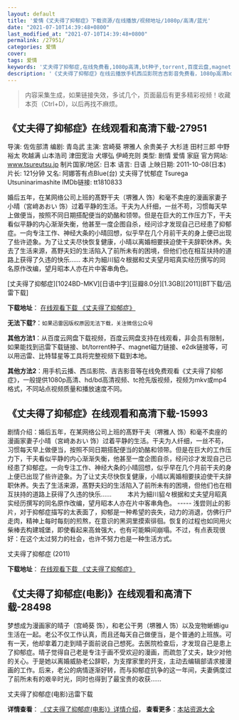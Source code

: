 ```yaml
---
layout: default
title: '爱情《丈夫得了抑郁症》下载资源/在线播放/视频地址/1080p/高清/蓝光'
date: "2021-07-10T14:39:48+0800"
last_modified_at: "2021-07-10T14:39:48+0800"
permalink: /27951/
categories: 爱情
cover:
tags: 爱情
keywords: '丈夫得了抑郁症,在线免费看,1080p高清,bt种子,torrent,百度云盘,magnet,磁力链,迅雷下载资源'
description: '《丈夫得了抑郁症》在线云播放手机西瓜影院吉吉影音免费看，1080p高清bd/hd未删减完整版和tc抢先枪版，mkv/mp4格式，附带bt/torrent种子、magnet/磁力链、百度云盘、网盘资源迅雷下载链接'
---
```


>内容采集生成，如果链接失效，多试几个，页面最后有更多精彩视频！收藏本页（Ctrl+D)，以后再找不麻烦。


## 《丈夫得了抑郁症》在线观看和高清下载-27951

导演: 佐佐部清 编剧: 青岛武 主演: 宫崎葵 堺雅人 余贵美子 大杉涟 田村三郎 中野裕太 吹越满 山本浩司 津田宽治 犬塚弘 伊崎充则 类型: 剧情 爱情 家庭 官方网站: www.tsureutsu.jp 制片国家/地区: 日本 语言: 日语 上映日期: 2011-10-08(日本) 片长: 121分钟 又名: 阿娜答有点Blue(台) 丈夫得了忧郁症 Tsurega Utsuninarimashite IMDb链接: tt1810833

婚后五年，在某网络公司上班的髙野干夫（堺雅人 饰）和毫不卖座的漫画家妻子小晴（宮﨑あおい 饰）过着平静的生活。干夫为人纤细，一丝不苟，习惯每天早上做便当，按照不同日期搭配便当的奶酪和领带。但是在巨大的工作压力下，干夫看似平静的内心渐渐失衡，他甚至一度企图自杀，经问诊才发现自己已经患了抑郁症。一向专注工作、神经大条的小晴回想，似乎早在几个月前干夫的身上便已出现了些许迹象。为了让丈夫尽快恢复健康，小晴以离婚相要挟迫使干夫辞职休养。失去了生活来源，髙野夫妇的生活陷入了前所未有的困境，但他们也在相互扶持的道路上获得了久违的快乐…… 本片为細川貂々根据和丈夫望月昭真实经历撰写的同名原作改编，望月昭本人亦在片中客串角色。


[丈夫得了抑郁症][1024BD-MKV][日语中字][豆瓣8.0分][1.3GB][2011][BT下载/迅雷下载]

**下载地址**： [在线观看下载 《丈夫得了抑郁症》](https://www.btdx8.com/torrent/tsurega_utsuninarimashite_2011.html) 


**无法下载?**：`如果迅雷因版权原因无法下载，关注微信公众号 `

**其他方法1**：从百度云网盘下载视频，百度云网盘支持在线观看，非会员有限制，如果能找到迅雷下载链接、bt/torrent种子、magnet磁力链接、e2dk链接等，可以用迅雷、比特彗星等工具将完整视频下载到本地。

**其他方法2**：用手机云播、西瓜影院、吉吉影音等在线免费观看《丈夫得了抑郁症》，一般提供1080p高清、hd/bd高清视频、tc抢先版视频，视频为mkv或mp4格式，不同站点视频质量和播放速度不同。


## 《丈夫得了抑郁症》在线观看和高清下载-15993

剧情介绍：婚后五年，在某网络公司上班的髙野干夫（堺雅人 饰）和毫不卖座的漫画家妻子小晴（宮﨑あおい 饰）过着平静的生活。干夫为人纤细，一丝不苟，习惯每天早上做便当，按照不同日期搭配便当的奶酪和领带。但是在巨大的工作压力下，干夫看似平静的内心渐渐失衡，他甚至一度企图自杀，经问诊才发现自己已经患了抑郁症。一向专注工作、神经大条的小晴回想，似乎早在几个月前干夫的身上便已出现了些许迹象。为了让丈夫尽快恢复健康，小晴以离婚相要挟迫使干夫辞职休养。失去了生活来源，髙野夫妇的生活陷入了前所未有的困境，但他们也在相互扶持的道路上获得了久违的快乐……  　　本片为細川貂々根据和丈夫望月昭真实经历撰写的同名原作改编，望月昭本人亦在片中客串角色。 ----- 浅尝则止的影片，对于抑郁症描写的太表面了，抑郁是一种希望的丧失，动力的消退，仿佛行尸走肉，精神上每时每刻的煎熬，在意识的黑洞里摸索徘徊。恢复的过程也如同用火柴棒去构建城堡，即使看起来高耸强大，也有可能瞬间崩塌。不过，有点表现很好：在这个太过努力的社会，也许不努力也是一种生活方式。


丈夫得了抑郁症 (2011)

**下载地址**： [在线观看下载 《丈夫得了抑郁症》](https://www.btbtdy.me/btdy/dy4292.html) 


## 《丈夫得了抑郁症(电影)》在线观看和高清下载-28498

梦想成为漫画家的晴子（宫崎葵 饰），和老公干男（堺雅人 饰）以及宠物蜥蜴igu生活在一起。老公不仅工作认真，而且还每天自己做便当，是个普通的上班族。可有一天，他却拿着刀走到晴子面前说自己想死。去医院检查后，才发现自己是患上了抑郁症。晴子觉得自己老是专注于画不受欢迎的漫画，而疏忽了丈夫，缺少对他的关心。于是她以离婚威胁老公辞职，为支撑家里的开支，主动去编辑部请求接漫画的工作。后来，老公的病情逐渐好转，而与抑郁症抗争的这一年间，夫妻俩度过了前所未有的艰辛时光，同时也得到了最宝贵的收获&hellip;…


丈夫得了抑郁症(电影)迅雷下载

**详情查看**： [《丈夫得了抑郁症(电影)》详情介绍](/movie/28498/)， **查看更多**：[本站资源大全](/movie/t/all/)


